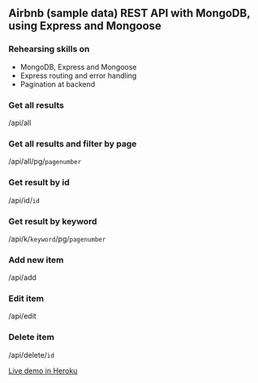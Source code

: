## Airbnb (sample data) REST API with MongoDB, using Express and Mongoose

### Rehearsing skills on

- MongoDB, Express and Mongoose
- Express routing and error handling
- Pagination at backend

### Get all results 

/api/all

### Get all results and filter by page

/api/all/pg/`pagenumber`  

### Get result by id 

/api/id/`id`  

### Get result by keyword

/api/k/`keyword`/pg/`pagenumber`  

### Add new item

/api/add  

### Edit item

/api/edit 

### Delete item

/api/delete/`id`



[Live demo in Heroku](https://airbnb-restapi.herokuapp.com/api/all)
